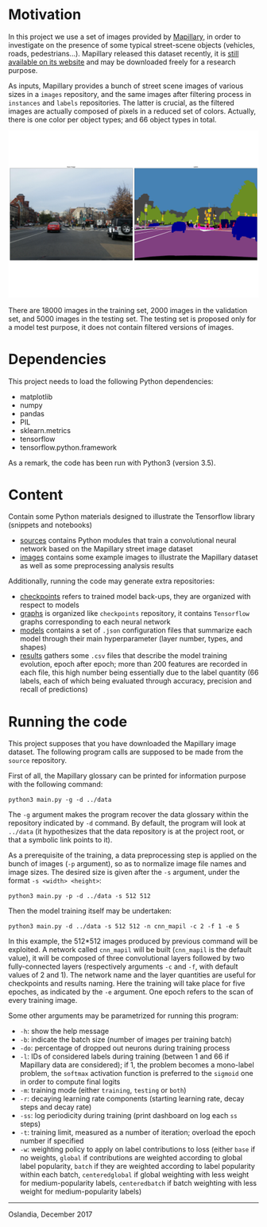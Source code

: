 # Motivation

In this project we use a set of images provided
by [Mapillary](https://www.mapillary.com/), in order to investigate on the
presence of some typical street-scene objects (vehicles, roads,
pedestrians...). Mapillary released this dataset recently, it
is [still available on its website](https://www.mapillary.com/dataset/vistas)
and may be downloaded freely for a research purpose.

As inputs, Mapillary provides a bunch of street scene images of various sizes
in a `images` repository, and the same images after filtering process in
`instances` and `labels` repositories. The latter is crucial, as the filtered
images are actually composed of pixels in a reduced set of colors. Actually,
there is one color per object types; and 66 object types in total.

![Example of image, with its filtered version](./images/MVD_M2kh294N9c72sICO990Uew.png)

There are 18000 images in the training set, 2000 images in the validation set,
and 5000 images in the testing set. The testing set is proposed only for a
model test purpose, it does not contain filtered versions of images.

# Dependencies

This project needs to load the following Python dependencies:

+ matplotlib
+ numpy
+ pandas
+ PIL
+ sklearn.metrics
+ tensorflow
+ tensorflow.python.framework

As a remark, the code has been run with Python3 (version 3.5).

# Content

Contain some Python materials designed to illustrate the Tensorflow library
(snippets and notebooks)

+ [sources](./sources) contains Python modules that train a convolutional
  neural network based on the Mapillary street image dataset
+ [images](./images) contains some example images to illustrate the Mapillary
  dataset as well as some preprocessing analysis results

Additionally, running the code may generate extra repositories:

+ [checkpoints](./checkpoints) refers to trained model back-ups, they are
  organized with respect to models
+ [graphs](./graphs) is organized like `checkpoints` repository, it contains
  `Tensorflow` graphs corresponding to each neural network
+ [models](./models) contains a set of `.json` configuration files that
  summarize each model through their main hyperparameter (layer number, types,
  and shapes)
+ [results](./results) gathers some `.csv` files that describe the model
  training evolution, epoch after epoch; more than 200 features are recorded in
  each file, this high number being essentially due to the label quantity (66
  labels, each of which being evaluated through accuracy, precision and recall
  of predictions)

# Running the code

This project supposes that you have downloaded the Mapillary image dataset. The
following program calls are supposed to be made from the `source` repository.

First of all, the Mapillary glossary can be printed for information purpose
with the following command:

```
python3 main.py -g -d ../data
```

The `-g` argument makes the program recover the data glossary within the
repository indicated by `-d` command. By default, the program will look at
`../data` (it hypothesizes that the data repository is at the project root, or
that a symbolic link points to it).

As a prerequisite of the training, a data preprocessing step is applied on the
bunch of images (`-p` argument), so as to normalize image file names and image
sizes. The desired size is given after the `-s` argument, under the format `-s
<width> <height>`:

```
python3 main.py -p -d ../data -s 512 512
```

Then the model training itself may be undertaken:

```
python3 main.py -d ../data -s 512 512 -n cnn_mapil -c 2 -f 1 -e 5
```

In this example, the 512*512 images produced by previous command will be
exploited. A network called `cnn_mapil` will be built (`cnn_mapil` is the
default value), it will be composed of three convolutional layers followed by
two fully-connected layers (respectively arguments `-c` and `-f`, with default
values of 2 and 1). The network name and the layer quantities are useful for
checkpoints and results naming. Here the training will take place for five
epoches, as indicated by the `-e` argument. One epoch refers to the scan of
every training image.

Some other arguments may be parametrized for running this program:
+ `-h`: show the help message
+ `-b`: indicate the batch size (number of images per training batch)
+ `-do`: percentage of dropped out neurons during training process
+ `-l`: IDs of considered labels during training (between 1 and 66 if Mapillary
  data are considered); if 1, the problem becomes a mono-label problem, the
  `softmax` activation function is preferred to the `sigmoid` one in order to
  compute final logits
+ `-m`: training mode (either `training`, `testing` or `both`)
+ `-r`: decaying learning rate components (starting learning rate, decay steps
  and decay rate)
+ `-ss`: log periodicity during training (print dashboard on log each `ss`
  steps)
+ `-t`: training limit, measured as a number of iteration; overload the epoch
  number if specified
+ `-w`: weighting policy to apply on label contributions to loss (either `base`
  if no weights, `global` if contributions are weighted according to global
  label popularity, `batch` if they are weighted according to label popularity
  within each batch, `centeredglobal` if global weighting with less weight for
  medium-popularity labels, `centeredbatch` if batch weighting with less weight
  for medium-popularity labels)

___

Oslandia, December 2017
